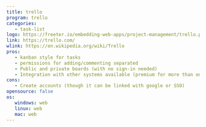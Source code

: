 ```yaml
---
title: trello
program: trello
categories:
   - task-list
logo: https://freeter.io/embedding-web-apps/project-management/trello.png
link: https://trello.com/
wlink: https://en.wikipedia.org/wiki/Trello
pros:
   - kanban style for tasks
   - permissions for adding/commenting separated
   - Public and private boards (with no sign-in needed)
   - Integration with other systems available (premium for more than one)
cons:
   - Create accounts (though it can be linked with google or SSO)
opensource: false
os:
   windows: web
   linux: web
   mac: web
---
```


